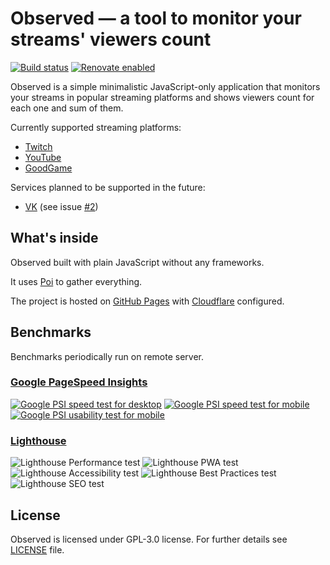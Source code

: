 # Observed &mdash; a tool to monitor your streams' viewers count

[![Build status](https://api.travis-ci.org/neluzhin/observed.svg)](https://travis-ci.org/neluzhin/observed)
[![Renovate enabled](https://img.shields.io/badge/renovate-enabled-brightgreen.svg?maxAge=604800)](https://renovatebot.com/)

Observed is a simple minimalistic JavaScript-only application that monitors your streams in popular streaming platforms and shows viewers count for each one and sum of them.

Currently supported streaming platforms:

* [Twitch](https://www.twitch.tv)
* [YouTube](https://www.youtube.com)
* [GoodGame](https://goodgame.ru)

Services planned to be supported in the future:

* [VK](https://vk.com) (see issue [#2](https://github.com/neluzhin/observed/issues/2))

## What's inside

Observed built with plain JavaScript without any frameworks.

It uses [Poi](https://poi.js.org) to gather everything.

The project is hosted on [GitHub Pages](https://pages.github.com) with [Cloudflare](https://www.cloudflare.com/) configured.

## Benchmarks

Benchmarks periodically run on remote server.

### [Google PageSpeed Insights](https://developers.google.com/speed/pagespeed/insights/)

[![Google PSI speed test for desktop](https://shields.lith.pw/observed/badges/desktop-speed.svg)](https://developers.google.com/speed/pagespeed/insights/?url=https://observed.lith.pw) [![Google PSI speed test for mobile](https://shields.lith.pw/observed/badges/mobile-speed.svg)](https://developers.google.com/speed/pagespeed/insights/?url=https://observed.lith.pw&tab=mobile) 
[![Google PSI usability test for mobile](https://shields.lith.pw/observed/badges/mobile-usability.svg)](https://developers.google.com/speed/pagespeed/insights/?url=https://observed.lith.pw&tab=mobile)

### [Lighthouse](https://developers.google.com/web/tools/lighthouse/)

![Lighthouse Performance test](https://shields.lith.pw/observed/badges/performance.svg) ![Lighthouse PWA test](https://shields.lith.pw/observed/badges/pwa.svg) ![Lighthouse Accessibility test](https://shields.lith.pw/observed/badges/accessibility.svg) ![Lighthouse Best Practices test](https://shields.lith.pw/observed/badges/best-practices.svg) ![Lighthouse SEO test](https://shields.lith.pw/observed/badges/seo.svg)


## License

Observed is licensed under GPL-3.0 license. For further details see [LICENSE](LICENSE) file.
